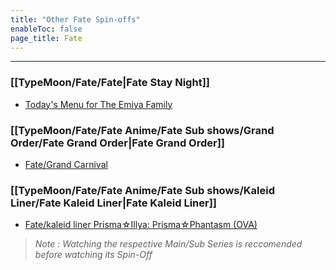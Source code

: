 ```yaml
---
title: "Other Fate Spin-offs"
enableToc: false
page_title: Fate
---
```

***
### [[TypeMoon/Fate/Fate|Fate Stay Night]]
-  <a href="https://anilist.co/anime/100855/Todays-Menu-for-the-Emiya-Family/" target="_blank" rel="noopener"><span>Today's Menu for The Emiya Family</span> </a>

### [[TypeMoon/Fate/Fate Anime/Fate Sub shows/Grand Order/Fate Grand Order|Fate Grand Order]]
- <a href="https://anilist.co/anime/127149/FateGrand-Carnival/" target="_blank" rel="noopener"><span>Fate/Grand Carnival</span> </a>

### [[TypeMoon/Fate/Fate Anime/Fate Sub shows/Kaleid Liner/Fate Kaleid Liner|Fate Kaleid Liner]]
- <a href="https://anilist.co/anime/100269/Fatekaleid-liner-PrismaIllya-PrismaPhantasm/" target="_blank" rel="noopener"><span>Fate/kaleid liner Prisma☆Illya: Prisma☆Phantasm (OVA)</span> </a>

>*Note : Watching the respective Main/Sub Series is reccomended before watching its Spin-Off*

